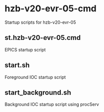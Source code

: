 # hzb-v20-evr-05-cmd

Startup scripts for hzb-v20-evr-05

## st.hzb-v20-evr-05.cmd

EPICS startup script

## start.sh

Foreground IOC startup script

## start_background.sh

Background IOC startup script using procServ


